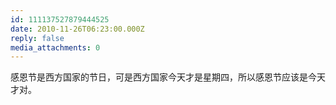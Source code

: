 ```yaml
---
id: 111137527879444525
date: 2010-11-26T06:23:00.000Z
reply: false
media_attachments: 0
---
```


感恩节是西方国家的节日，可是西方国家今天才是星期四，所以感恩节应该是今天才对。 ​​​​

